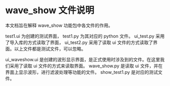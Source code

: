 # wave_show 文件说明

本文档旨在解释 wave_show 功能包中各文件的作用。

test1.ui 为创建的测试界面， test1.py 为其对应的 python 文件。 ui_test.py 采用了导入库的方式读取了界面， ui_test2.py 采用了读取 ui 文件的方式读取了界面。以上文件都是测试文件，可以忽略。

ui_waveshow.ui 是创建的波形显示界面，是正式使用时涉及到的文件。在这里我们采用了读取 ui 文件的方式来读取界面。 wave_show.py 是读取 ui 文件，并在界面上显示波形，进行滤波处理等功能的文件。 show_test1.py 是对应的测试文件。
